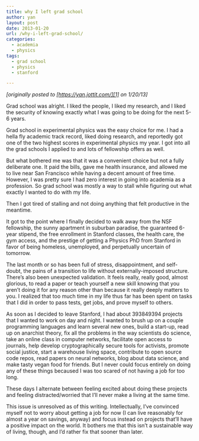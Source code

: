 ```yaml
---
title: why I left grad school
author: yan
layout: post
date: 2013-01-20
url: /why-i-left-grad-school/
categories:
  - academia
  - physics
tags:
  - grad school
  - physics
  - stanford

---
```

_[originally posted to [https://yan.jottit.com/][1] on 1/20/13]_

Grad school was alright. I liked the people, I liked my research, and I liked the security of knowing exactly what I was going to be doing for the next 5-6 years.

Grad school in experimental physics was the easy choice for me. I had a hella fly academic track record, liked doing research, and reportedly got one of the two highest scores in experimental physics my year. I got into all the grad schools I applied to and lots of fellowship offers as well.

But what bothered me was that it was a convenient choice but not a fully deliberate one. It paid the bills, gave me health insurance, and allowed me to live near San Francisco while having a decent amount of free time. However, I was pretty sure I had zero interest in going into academia as a profession. So grad school was mostly a way to stall while figuring out what exactly I wanted to do with my life.

Then I got tired of stalling and not doing anything that felt productive in the meantime.

It got to the point where I finally decided to walk away from the NSF fellowship, the sunny apartment in suburban paradise, the guaranteed 6-year stipend, the free enrollment in Stanford classes, the health care, the gym access, and the prestige of getting a Physics PhD from Stanford in favor of being homeless, unemployed, and perpetually uncertain of tomorrow.

The last month or so has been full of stress, disappointment, and self-doubt, the pains of a transition to life without externally-imposed structure. There&#8217;s also been unexpected validation. It feels really, really good, almost glorious, to read a paper or teach yourself a new skill knowing that you aren&#8217;t doing it for any reason other than because it really deeply matters to you. I realized that too much time in my life thus far has been spent on tasks that I did in order to pass tests, get jobs, and prove myself to others.

As soon as I decided to leave Stanford, I had about 393849394 projects that I wanted to work on day and night. I wanted to brush up on a couple programming languages and learn several new ones, build a start-up, read up on anarchist theory, fix all the problems in the way scientists do science, take an online class in computer networks, facilitate open access to journals, help develop cryptographically secure tools for activists, promote social justice, start a warehouse living space, contribute to open source code repos, read papers on neural networks, blog about data science, and make tasty vegan food for friends. But I never could focus entirely on doing any of these things becaused I was too scared of not having a job for too long.

These days I alternate between feeling excited about doing these projects and feeling distracted/worried that I&#8217;ll never make a living at the same time.

This issue is unresolved as of this writing. Intellectually, I&#8217;ve convinced myself not to worry about getting a job for now (I can live reasonably for almost a year on savings, anyway) and focus instead on projects that&#8217;ll have a positive impact on the world. It bothers me that this isn&#8217;t a sustainable way of living, though, and I&#8217;d rather fix that sooner than later.

 [1]: https://yan.jottit.com
